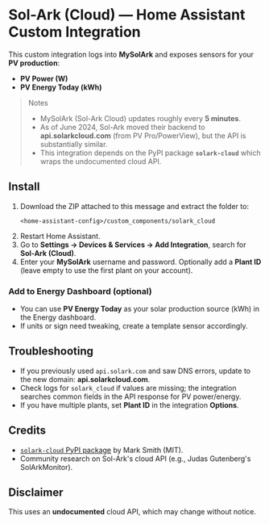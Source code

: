 
# Sol-Ark (Cloud) — Home Assistant Custom Integration

This custom integration logs into **MySolArk** and exposes sensors for your **PV production**:
- **PV Power (W)**
- **PV Energy Today (kWh)**

> Notes
> - MySolArk (Sol-Ark Cloud) updates roughly every **5 minutes**.
> - As of June 2024, Sol-Ark moved their backend to **api.solarkcloud.com** (from PV Pro/PowerView), but the API is substantially similar.
> - This integration depends on the PyPI package **`solark-cloud`** which wraps the undocumented cloud API.

## Install

1. Download the ZIP attached to this message and extract the folder to:
   ```
   <home-assistant-config>/custom_components/solark_cloud
   ```
2. Restart Home Assistant.
3. Go to **Settings → Devices & Services → Add Integration**, search for **Sol-Ark (Cloud)**.
4. Enter your **MySolArk** username and password. Optionally add a **Plant ID** (leave empty to use the first plant on your account).

### Add to Energy Dashboard (optional)
- You can use **PV Energy Today** as your solar production source (kWh) in the Energy dashboard.
- If units or sign need tweaking, create a template sensor accordingly.

## Troubleshooting
- If you previously used `api.solark.com` and saw DNS errors, update to the new domain: **api.solarkcloud.com**.
- Check logs for `solark_cloud` if values are missing; the integration searches common fields in the API response for PV power/energy.
- If you have multiple plants, set **Plant ID** in the integration **Options**.

## Credits
- [`solark-cloud` PyPI package](https://pypi.org/project/solark-cloud/) by Mark Smith (MIT).
- Community research on Sol-Ark's cloud API (e.g., Judas Gutenberg's SolArkMonitor).

## Disclaimer
This uses an **undocumented** cloud API, which may change without notice.
